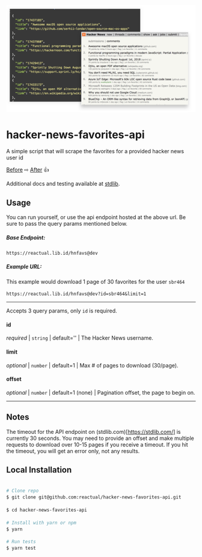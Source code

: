 <img src="img.png" alt="alt text" width="600">


# hacker-news-favorites-api
A simple script that will scrape the favorites for a provided hacker news user id

[Before](https://news.ycombinator.com/favorites?id=sbr464) ⇨ [After](https://reactual.lib.id/hnfavs@dev?id=sbr464&limit=1) 👍

Additional docs and testing available at [stdlib](https://stdlib.com/@reactual/lib/hnfavs/dev/).

## Usage

You can run yourself, or use the api endpoint hosted at the above url. Be sure to pass the query params mentioned below.

##### Base Endpoint:
`https://reactual.lib.id/hnfavs@dev`

##### Example URL:
This example would download 1 page of 30 favorites for the user `sbr464`

`https://reactual.lib.id/hnfavs@dev?id=sbr464&limit=1`

---
Accepts 3 query params, only `id` is required.

#### id
*required* | `string` | default='' | The Hacker News username.

#### limit
*optional* | `number` | default=1 | Max # of pages to download (30/page).

#### offset
*optional* | `number` | default=1 (none) | Pagination offset, the page to begin on.

---

## Notes
The timeout for the API endpoint on (stdlib.com)[https://stdlib.com/] is currently 30 seconds. You may need to provide an offset and make multiple requests to download over 10-15 pages if you receive a timeout. If you hit the timeout, you will get an error only, not any results.


## Local Installation


```bash

# Clone repo
$ git clone git@github.com:reactual/hacker-news-favorites-api.git

$ cd hacker-news-favorites-api

# Install with yarn or npm
$ yarn

# Run tests
$ yarn test

```
